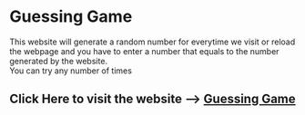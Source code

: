 <h1>Guessing Game</h1>
<p>This website will generate a random number for everytime we visit or reload the webpage and you have to enter a number that equals to the number generated by the website.<br/> You can try any number of times</p>

<h2>Click Here to visit the website --> <a href="https://sspstark.github.io/Guessing-Game/"> Guessing Game</a> </h2>
